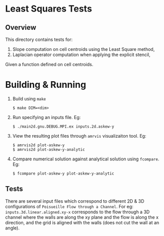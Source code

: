 # Least Squares Tests
## Overview
This directory contains tests for:
1. Slope computation on cell centroids using the Least Square method,
2. Laplacian operator computation when applying the explicit stencil,

Given a function defined on cell centroids. 

# Building & Running
1. Build using `make`
   ```
   $ make DIM=<dim>
   ```
2. Run specifying an inputs file. Eg:
   ```
   $ ./main2d.gnu.DEBUG.MPI.ex inputs.2d.askew-y
   ```
3. View the resulting plot files through `amrvis` visualizaiton tool. Eg:
   ```
   $ amrvis2d plot-askew-y
   $ amrvis2d plot-askew-y-analytic
   ```
4. Compare numerical solution against analytical solution using `fcompare`. Eg:
   ```
   $ fcompare plot-askew-y plot-askew-y-analytic
   ```

## Tests
There are several input files which correspond to different 2D & 3D configurations of `Poisueille Flow through a Channel`. For eg: `inputs.3d.linear.aligned.xy-x` corresponds to the flow through a 3D channel where the walls are along the xy plane and the flow is along the x direction, and the grid is aligned with the walls (does not cut the wall at an angle).
